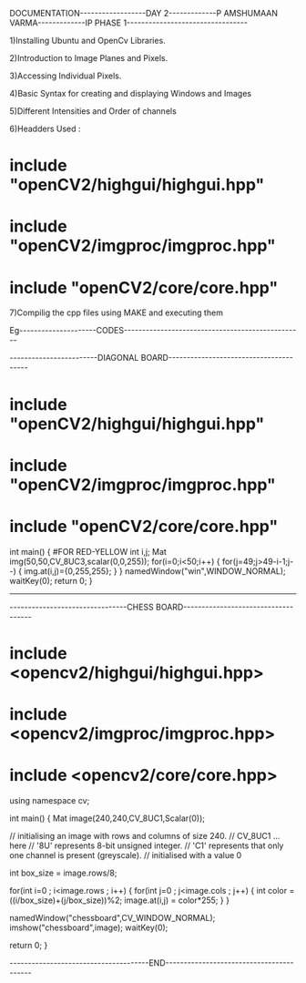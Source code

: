 DOCUMENTATION------------------DAY 2-------------P AMSHUMAAN
VARMA-------------IP PHASE 1---------------------------------

1)Installing Ubuntu and OpenCv Libraries.

2)Introduction to Image Planes and Pixels.

3)Accessing Individual Pixels.

4)Basic Syntax for creating and displaying Windows and Images

5)Different Intensities and Order of channels

6)Headders Used :

include "openCV2/highgui/highgui.hpp"
=====================================

include "openCV2/imgproc/imgproc.hpp"
=====================================

include "openCV2/core/core.hpp"
===============================

7)Compilig the cpp files using MAKE and executing them

Eg---------------------CODES-------------------------------------------------

------------------------DIAGONAL
BOARD---------------------------------------

include "openCV2/highgui/highgui.hpp"
=====================================

include "openCV2/imgproc/imgproc.hpp"
=====================================

include "openCV2/core/core.hpp"
===============================

int main() { \#FOR RED-YELLOW int i,j; Mat
img(50,50,CV\_8UC3,scalar(0,0,255)); for(i=0;i&lt;50;i++) {
for(j=49;j&gt;49-i-1;j--) { img.at<Vec3b>(i,j)={0,255,255}; } }
namedWindow("win",WINDOW\_NORMAL); waitKey(0); return 0; }

------------------------------------------------------------------------

--------------------------------CHESS
BOARD------------------------------------

include &lt;opencv2/highgui/highgui.hpp&gt;
===========================================

include &lt;opencv2/imgproc/imgproc.hpp&gt;
===========================================

include &lt;opencv2/core/core.hpp&gt;
=====================================

using namespace cv;

int main() { Mat image(240,240,CV\_8UC1,Scalar(0));

// initialising an image with rows and columns of size 240. // CV\_8UC1
... here // '8U' represents 8-bit unsigned integer. // 'C1' represents
that only one channel is present (greyscale). // initialised with a
value 0

int box\_size = image.rows/8;

for(int i=0 ; i&lt;image.rows ; i++) { for(int j=0 ; j&lt;image.cols ;
j++) { int color = ((i/box\_size)+(j/box\_size))%2; image.at<uchar>(i,j)
= color\*255; } }

namedWindow("chessboard",CV\_WINDOW\_NORMAL);
imshow("chessboard",image); waitKey(0);

return 0; }

--------------------------------------END-----------------------------------------
